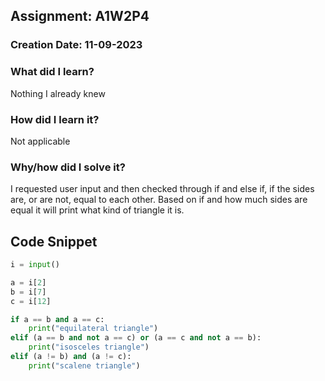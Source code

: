 ## Assignment: A1W2P4

### Creation Date: 11-09-2023

### What did I learn?
Nothing I already knew

### How did I learn it?
Not applicable

### Why/how did I solve it?
I requested user input and then checked through if and else if, if the sides are, or are not, equal to each other.
Based on if and how much sides are equal it will print what kind of triangle it is.

## Code Snippet
```python
i = input()

a = i[2]
b = i[7]
c = i[12]

if a == b and a == c:
    print("equilateral triangle")
elif (a == b and not a == c) or (a == c and not a == b):
    print("isosceles triangle")
elif (a != b) and (a != c):
    print("scalene triangle")
```